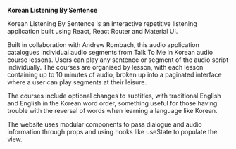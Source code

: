 **Korean Listening By Sentence**

Korean Listening By Sentence is an interactive repetitive listening application built using React, React Router and Material UI.

Built in collaboration with Andrew Rombach, this audio application catalogues individual audio segments from Talk To Me In Korean
audio course lessons. Users can play any sentence or segment of the audio script individually.
The courses are organised by lesson, with each lesson containing up to 10 minutes of audio, broken up into a paginated interface where
a user can play segments at their leisure.

The courses include optional changes to subtitles, with traditional English and English in the Korean word order, something
useful for those having trouble with the reversal of words when learning a language like Korean.

The website uses modular components to pass dialogue and audio information through props and using hooks like useState to populate the view.
